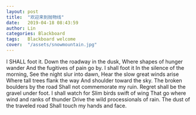 ```yaml
---
layout: post
title:  "欢迎来到抛物线"
date:   2019-04-18 08:43:59
author: Lin
categories: Blackboard
tags:	Blackboard welcome
cover:  "/assets/snowmountain.jpg"
---
```


I SHALL foot it.
Down the roadway in the dusk,
Where shapes of hunger wander
And the fugitives of pain go by.
I shall foot it
In the silence of the morning,
See the night slur into dawn,
Hear the slow great winds arise
Where tall trees flank the way
And shoulder toward the sky.
The broken boulders by the road
Shall not commemorate my ruin.
Regret shall be the gravel under foot.
I shall watch for
Slim birds swift of wing
That go where wind and ranks of thunder
Drive the wild processionals of rain.
The dust of the traveled road
Shall touch my hands and face.
